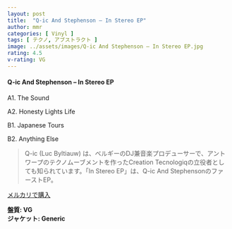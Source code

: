 ```yaml
---
layout: post
title:  "Q-ic And Stephenson – In Stereo EP"
author: mmr
categories: [ Vinyl ]
tags: [ テクノ, アブストラクト ]
image: ../assets/images/Q-ic And Stephenson – In Stereo EP.jpg
rating: 4.5
v-rating: VG
---
```


#### Q-ic And Stephenson – In Stereo EP

A1. The Sound

A2. Honesty Lights Life

B1. Japanese Tours

B2. Anything Else

> Q-ic (Luc Byltiauw) は、ベルギーのDJ兼音楽プロデューサーで、アントワープのテクノムーブメントを作ったCreation Tecnologiqの立役者としても知られています。「In Stereo EP」は、Q-ic And StephensonのファーストEP。

[メルカリで購入](https://jp.mercari.com/item/m29101875086)

<div class="mt-4 mb-4 d-flex align-items-center">
<strong class="mr-1">盤質: VG</strong>
</div>
<div class="mt-4 mb-4 d-flex align-items-center">
<strong class="mr-1">ジャケット: Generic</strong>
</div>
